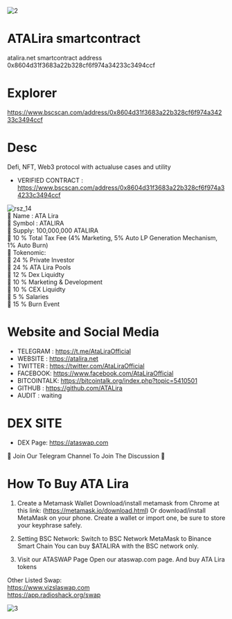 ![2](https://atalira.net/token/200x200.png)

# ATALira smartcontract
atalira.net smartcontract address 0x8604d31f3683a22b328cf6f974a34233c3494ccf

# Explorer
https://www.bscscan.com/address/0x8604d31f3683a22b328cf6f974a34233c3494ccf

# Desc
Defi, NFT, Web3 protocol with actualuse cases and utility

* VERIFIED CONTRACT : https://www.bscscan.com/address/0x8604d31f3683a22b328cf6f974a34233c3494ccf

![rsz_14](https://atalira.net/token/64x64.png)\
🦴 Name : ATA Lira\
🦴 Symbol : ATALIRA\
🦴 Supply: 100,000,000 ATALIRA\
🦴 10 % Total Tax Fee (4% Marketing, 5% Auto LP Generation Mechanism, 1% Auto Burn)\
🦴 Tokenomic:\
🦴 24 % Private Investor\
🦴 24 % ATA Lira Pools\
🦴 12 % Dex Liquidty\
🦴 10 % Marketing & Development\
🦴 10 % CEX Liquidty\
🦴 5 % Salaries\
🦴 15 % Burn Event

# Website and Social Media
* TELEGRAM : https://t.me/AtaLiraOfficial
* WEBSITE : https://atalira.net
* TWITTER :  https://twitter.com/AtaLiraOfficial
* FACEBOOK: https://www.facebook.com/AtaLiraOfficial
* BITCOINTALK: https://bitcointalk.org/index.php?topic=5410501
* GITHUB : https://github.com/ATALira
* AUDIT : waiting

# DEX SITE
* DEX Page: https://ataswap.com

🐶 Join Our Telegram Channel To Join The Discussion 🐶

# How To Buy ATA Lira
01. Create a Metamask Wallet
Download/install metamask from Chrome at this link: (https://metamask.io/download.html) Or download/install MetaMask on your phone. Create a wallet or import one, be sure to store your keyphrase safely.

02. Setting BSC Network:
Switch to BSC Network MetaMask to Binance Smart Chain You can buy $ATALIRA with the BSC network only.

03. Visit our ATASWAP Page
Open our ataswap.com page. And buy ATA Lira tokens

Other Listed Swap: \
https://www.vizslaswap.com \
https://app.radioshack.org/swap


![3](https://ataswap.com/images/banner.jpg)
